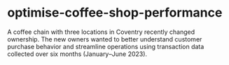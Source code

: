 # optimise-coffee-shop-performance
A coffee chain with three locations in Coventry recently changed ownership. The new owners wanted to better understand customer purchase behavior and streamline operations using transaction data collected over six months (January–June 2023).
